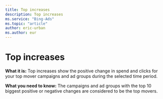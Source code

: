 ```yaml
---
title: Top increases
description: Top increases
ms.service: "Bing-Ads"
ms.topic: "article"
author: eric-urban
ms.author: eur
---
```


# Top increases

**What it is:**     Top increases show the positive change in spend and clicks for your top mover campaigns and ad groups during the selected time period.

**What you need to know:** 	The campaigns and ad groups with the top 10 biggest positive or negative changes are considered to be the top movers.


